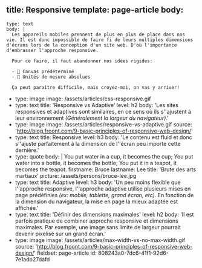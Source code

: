 title: Responsive
template: page-article
body:
  -
    type: text
    body: |
      Les appareils mobiles prennent de plus en plus de place dans nos vie. Il est donc impossible de faire fi de leurs multiples dimensions d'écrans lors de la conception d'un site web. D'où l'importance d'embrasser l'approche responsive.
      
      Pour ce faire, il faut abandonner nos idées rigides:
      
      - 🚫 Canvas prédéterminé
      - 🚫 Unités de mesure absolues
      
      Ça peut paraître difficile, mais croyez-moi, on vas y arriver!
  -
    type: image
    image: /assets/articles/css-responsive.gif
  -
    type: text
    title: 'Responsive vs Adaptive'
    level: h2
    body: 'Les sites responsives et adaptives sont similaires, en ce sens où ils s''ajustent à leur environnement *(Généralement la largeur du navigateur)*.'
  -
    type: image
    image: /assets/articles/responsive-vs-adaptive.gif
    source: 'http://blog.froont.com/9-basic-principles-of-responsive-web-design/'
  -
    type: text
    title: Responsive
    level: h3
    body: 'Le contenu est fluid et donc s''ajuste parfaitement à la dimension de l''écran peu importe cette dernière.'
  -
    type: quote
    body: |
      You put water in a cup, it becomes the cup;
      You put water into a bottle, it becomes the bottle;
      You put it in a teapot, it becomes the teapot.
    firstname: Bruce
    lastname: Lee
    title: 'Brute des arts martiaux'
    picture: /assets/persons/bruce-lee.jpg
  -
    type: text
    title: Adaptive
    level: h3
    body: 'Un peu moins flexible que l''approche responsive, l''approche adaptive utilise plusieurs mises en page prédéfinies *(ex: mobile, tablette, grand écran, etc)*. En fonction de la dimension du navigateur, la mise en page la mieux adaptée est affichée.'
  -
    type: text
    title: 'Définir des dimensions maximales'
    level: h2
    body: 'Il est parfois pratique de combiner approche responsive et dimensions maximales. Par exemple, une image sans limite de largeur pourrait devenir pixelisé sur un grand écran.'
  -
    type: image
    image: /assets/articles/max-width-vs-no-max-width.gif
    source: 'http://blog.froont.com/9-basic-principles-of-responsive-web-design/'
fieldset: page-article
id: 808243a0-7dc6-41f1-92d6-7e1adb27dafd
